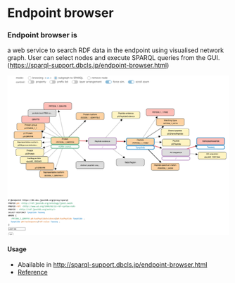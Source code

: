 # Endpoint browser
### Endpoint browser is
a web service to search RDF data in the endpoint using visualised network graph. User can select nodes and execute SPARQL queries from the GUI. (https://sparql-support.dbcls.jp/endpoint-browser.html)

![Fig-1](https://raw.githubusercontent.com/dbcls/website/master/services/images/SPARQL_support_fig-2.png)

#### Usage
* Abailable in http://sparql-support.dbcls.jp/endpoint-browser.html
* [Reference](https://sparql-support.dbcls.jp/sparql-support.html#endpoint_browser)
